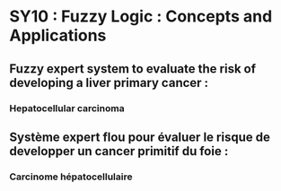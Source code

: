 # SY10 : Fuzzy Logic : Concepts and Applications

## Fuzzy expert system to evaluate the risk of developing a liver primary cancer : 
### Hepatocellular carcinoma

## Système expert flou pour évaluer le risque de developper un cancer primitif du foie : 
### Carcinome hépatocellulaire